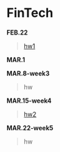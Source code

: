 # FinTech
**FEB.22**
 >
 >  [hw1](https://github.com/yi-shuan-chiang/FinTech/blob/1ce9fa534c6237fe24fdbd0de3fbe1165bc22dd4/hw1/%E5%BF%83%E5%BE%97.md) 

**MAR.1**
 >
 > 

**MAR.8-week3**
 >
 >    hw

**MAR.15-week4**
 >  
 >  [hw2](https://youtu.be/f_6rhW0Ycx0) 
  
**MAR.22-week5**
 > 
 > hw
  
